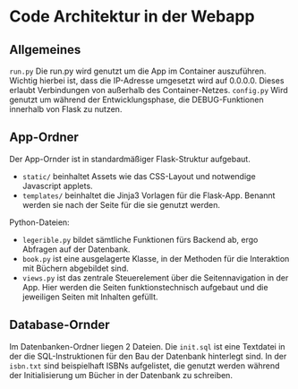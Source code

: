 # Code Architektur in der Webapp
## Allgemeines
```run.py```
Die run.py wird genutzt um die App im Container auszuführen. Wichtig hierbei ist, dass die IP-Adresse umgesetzt wird auf
0.0.0.0. Dieses erlaubt Verbindungen von außerhalb des Container-Netzes.
```config.py```
Wird genutzt um während der Entwicklungsphase, die DEBUG-Funktionen innerhalb von Flask zu nutzen.
## App-Ordner
Der App-Ornder ist in standardmäßiger Flask-Struktur aufgebaut. 
- ```static/``` beinhaltet Assets wie das CSS-Layout und notwendige Javascript applets.
- ```templates/``` beinhaltet die Jinja3 Vorlagen für die Flask-App. Benannt werden sie nach der Seite für die sie genutzt werden.

Python-Dateien:
- ```legerible.py``` bildet sämtliche Funktionen fürs Backend ab, ergo Abfragen auf der Datenbank.
- ```book.py``` ist eine ausgelagerte Klasse, in der Methoden für die Interaktion mit Büchern abgebildet sind.
- ```views.py``` ist das zentrale Steuerelement über die Seitennavigation in der App. Hier werden die Seiten funktionstechnisch aufgebaut und die jeweiligen Seiten mit Inhalten gefüllt.

## Database-Ornder
Im Datenbanken-Ordner liegen 2 Dateien. Die ```init.sql``` ist eine Textdatei in der die SQL-Instruktionen für den Bau der Datenbank hinterlegt sind.
In der ```isbn.txt``` sind beispielhaft ISBNs aufgelistet, die genutzt werden während der Initialisierung um Bücher in der Datenbank zu schreiben.